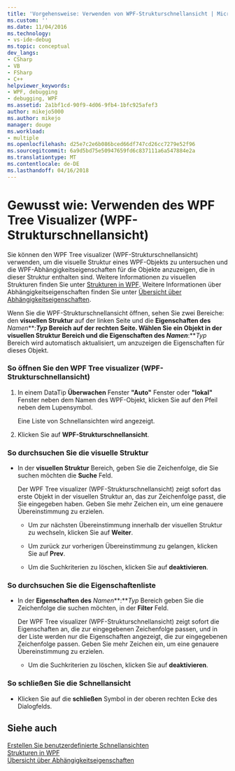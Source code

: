 ```yaml
---
title: 'Vorgehensweise: Verwenden von WPF-Strukturschnellansicht | Microsoft Docs'
ms.custom: ''
ms.date: 11/04/2016
ms.technology:
- vs-ide-debug
ms.topic: conceptual
dev_langs:
- CSharp
- VB
- FSharp
- C++
helpviewer_keywords:
- WPF, debugging
- debugging, WPF
ms.assetid: 2a1bf1cd-90f9-4d06-9fb4-1bfc925afef3
author: mikejo5000
ms.author: mikejo
manager: douge
ms.workload:
- multiple
ms.openlocfilehash: d25e7c2e6b086bced66df747cd26cc7279e52f96
ms.sourcegitcommit: 6a9d5bd75e50947659fd6c837111a6a547884e2a
ms.translationtype: MT
ms.contentlocale: de-DE
ms.lasthandoff: 04/16/2018
---
```

# <a name="how-to-use-the-wpf-tree-visualizer"></a>Gewusst wie: Verwenden des WPF Tree Visualizer (WPF-Strukturschnellansicht)
Sie können den WPF Tree visualizer (WPF-Strukturschnellansicht) verwenden, um die visuelle Struktur eines WPF-Objekts zu untersuchen und die WPF-Abhängigkeitseigenschaften für die Objekte anzuzeigen, die in dieser Struktur enthalten sind. Weitere Informationen zu visuellen Strukturen finden Sie unter [Strukturen in WPF](/dotnet/framework/wpf/advanced/trees-in-wpf). Weitere Informationen über Abhängigkeitseigenschaften finden Sie unter [Übersicht über Abhängigkeitseigenschaften](/dotnet/framework/wpf/advanced/dependency-properties-overview).  
  
 Wenn Sie die WPF-Strukturschnellansicht öffnen, sehen Sie zwei Bereiche: den **visuellen Struktur** auf der linken Seite und die **Eigenschaften des** *Namen***:***Typ* Bereich auf der rechten Seite. Wählen Sie ein Objekt in der **visuellen Struktur** Bereich und die **Eigenschaften des** *Namen***:***Typ* Bereich wird automatisch aktualisiert, um anzuzeigen die Eigenschaften für dieses Objekt.  
  
### <a name="to-open-the-wpf-tree-visualizer"></a>So öffnen Sie den WPF Tree visualizer (WPF-Strukturschnellansicht)  
  
1.  In einem DataTip **Überwachen** Fenster **"Auto"** Fenster oder **"lokal"** Fenster neben dem Namen des WPF-Objekt, klicken Sie auf den Pfeil neben dem Lupensymbol.  
  
     Eine Liste von Schnellansichten wird angezeigt.  
  
2.  Klicken Sie auf **WPF-Strukturschnellansicht**.  
  
### <a name="to-search-the-visual-tree"></a>So durchsuchen Sie die visuelle Struktur  
  
-   In der **visuellen Struktur** Bereich, geben Sie die Zeichenfolge, die Sie suchen möchten die **Suche** Feld.  
  
     Der WPF Tree visualizer (WPF-Strukturschnellansicht) zeigt sofort das erste Objekt in der visuellen Struktur an, das zur Zeichenfolge passt, die Sie eingegeben haben. Geben Sie mehr Zeichen ein, um eine genauere Übereinstimmung zu erzielen.  
  
    -   Um zur nächsten Übereinstimmung innerhalb der visuellen Struktur zu wechseln, klicken Sie auf **Weiter**.  
  
    -   Um zurück zur vorherigen Übereinstimmung zu gelangen, klicken Sie auf **Prev**.  
  
    -   Um die Suchkriterien zu löschen, klicken Sie auf **deaktivieren**.  
  
### <a name="to-search-the-properties-list"></a>So durchsuchen Sie die Eigenschaftenliste  
  
-   In der **Eigenschaften des** *Namen***:***Typ* Bereich geben Sie die Zeichenfolge die suchen möchten, in der **Filter** Feld.  
  
     Der WPF Tree visualizer (WPF-Strukturschnellansicht) zeigt sofort die Eigenschaften an, die zur eingegebenen Zeichenfolge passen, und in der Liste werden nur die Eigenschaften angezeigt, die zur eingegebenen Zeichenfolge passen. Geben Sie mehr Zeichen ein, um eine genauere Übereinstimmung zu erzielen.  
  
    -   Um die Suchkriterien zu löschen, klicken Sie auf **deaktivieren**.  
  
### <a name="to-close-the-visualizer"></a>So schließen Sie die Schnellansicht  
  
-   Klicken Sie auf die **schließen** Symbol in der oberen rechten Ecke des Dialogfelds.  
  
## <a name="see-also"></a>Siehe auch  
 [Erstellen Sie benutzerdefinierte Schnellansichten](../debugger/create-custom-visualizers-of-data.md)   
 [Strukturen in WPF](/dotnet/framework/wpf/advanced/trees-in-wpf)   
 [Übersicht über Abhängigkeitseigenschaften](/dotnet/framework/wpf/advanced/dependency-properties-overview)